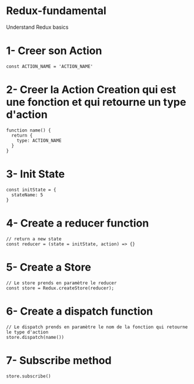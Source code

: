 # Redux-fundamental
Understand Redux basics

# 1- Creer son Action

    const ACTION_NAME = 'ACTION_NAME'

# 2- Creer la Action Creation qui est une fonction et qui retourne un type d'action

    function name() {
      return {
        type: ACTION_NAME
      }
    }

# 3- Init State

    const initState = {
      stateName: 5
    }
    
# 4- Create a reducer function

    // return a new state
    const reducer = (state = initState, action) => {}
    
# 5- Create a Store

    // Le store prends en paramètre le reducer
    const store = Redux.createStore(reducer);

# 6- Create a dispatch function

    // Le dispatch prends en paramètre le nom de la fonction qui retourne le type d'action
    store.dispatch(name())
    
# 7- Subscribe method

    store.subscribe()
